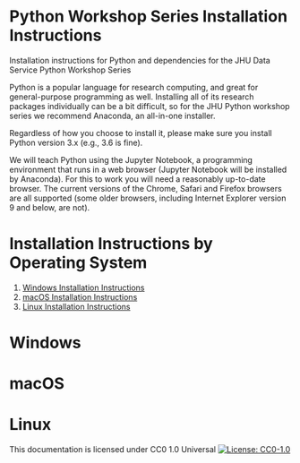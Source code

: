 # Python Workshop Series Installation Instructions
Installation instructions for Python and dependencies for the JHU Data Service Python Workshop Series

Python is a popular language for research computing, and great for general-purpose programming as well. Installing all of its research packages individually can be a bit difficult, so for the JHU Python workshop series we recommend Anaconda, an all-in-one installer.

Regardless of how you choose to install it, please make sure you install Python version 3.x (e.g., 3.6 is fine).

We will teach Python using the Jupyter Notebook, a programming environment that runs in a web browser (Jupyter Notebook will be installed by Anaconda). For this to work you will need a reasonably up-to-date browser. The current versions of the Chrome, Safari and Firefox browsers are all supported (some older browsers, including Internet Explorer version 9 and below, are not). 

# Installation Instructions by Operating System

1. [Windows Installation Instructions](#win)
2. [macOS Installation Instructions](#mac)
3. [Linux Installation Instructions](#linux)

<a name="win"/>

# Windows

<a name="mac"/>

# macOS

<a name="linux"/>

# Linux

This documentation is licensed under CC0 1.0 Universal [![License: CC0-1.0](https://licensebuttons.net/l/zero/1.0/80x15.png)](http://creativecommons.org/publicdomain/zero/1.0/)
